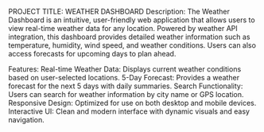 PROJECT TITLE: WEATHER DASHBOARD
Description:
The Weather Dashboard is an intuitive, user-friendly web application that allows users to view real-time weather data for any location. Powered by weather API integration, this dashboard provides detailed weather information such as temperature, humidity, wind speed, and weather conditions. Users can also access forecasts for upcoming days to plan ahead.

Features:
Real-time Weather Data: Displays current weather conditions based on user-selected locations.
5-Day Forecast: Provides a weather forecast for the next 5 days with daily summaries.
Search Functionality: Users can search for weather information by city name or GPS location.
Responsive Design: Optimized for use on both desktop and mobile devices.
Interactive UI: Clean and modern interface with dynamic visuals and easy navigation.

